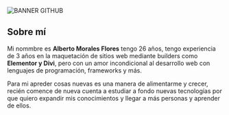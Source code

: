 ![BANNER GITHUB](https://github.com/albertomfdev/albertomfdev/assets/109974183/66c339a6-ee1d-4b9b-a86d-86f9a990ef12)

## **Sobre mí**

Mi nommbre es **Alberto Morales Flores** tengo 26 años, tengo experiencia de 3 años en la maquetación de sitios web mediante builders como **Elementor y Divi**, 
pero con un amor incondicional al desarrollo web con lenguajes de programación, frameworks y más. 

Para mi apreder cosas nuevas es una manera de alimentarme y crecer, recién comence de nueva cuenta a estudiar a fondo nuevas tecnologías por que quiero expandir mis
conocimientos y llegar a más personas y aprender de ellos. 
